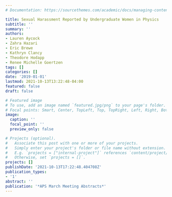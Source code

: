 ```yaml
---
# Documentation: https://sourcethemes.com/academic/docs/managing-content/

title: Sexual Harassment Reported by Undergraduate Women in Physics
subtitle: ''
summary: ''
authors:
- Lauren Aycock
- Zahra Hazari
- Eric Brewe
- Kathryn Clancy
- Theodore Hodapp
- Renee Michelle Goertzen
tags: []
categories: []
date: '2019-01-01'
lastmod: 2021-10-13T13:22:48-04:00
featured: false
draft: false

# Featured image
# To use, add an image named `featured.jpg/png` to your page's folder.
# Focal points: Smart, Center, TopLeft, Top, TopRight, Left, Right, BottomLeft, Bottom, BottomRight.
image:
  caption: ''
  focal_point: ''
  preview_only: false

# Projects (optional).
#   Associate this post with one or more of your projects.
#   Simply enter your project's folder or file name without extension.
#   E.g. `projects = ["internal-project"]` references `content/project/deep-learning/index.md`.
#   Otherwise, set `projects = []`.
projects: []
publishDate: '2021-10-13T17:22:48.404708Z'
publication_types:
- '1'
abstract: ''
publication: '*APS March Meeting Abstracts*'
---
```

